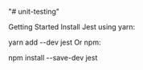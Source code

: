 "# unit-testing" 

Getting Started
Install Jest using yarn:

yarn add --dev jest
Or npm:

npm install --save-dev jest
